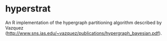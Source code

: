 hyperstrat
==========

An R implementation of the hypergraph partitioning algorithm described by Vazquez (http://www.sns.ias.edu/~vazquez/publications/hypergraph_bayesian.pdf).
